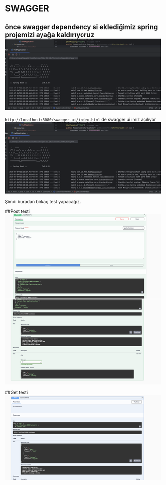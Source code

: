 # SWAGGER

önce swagger dependency si eklediğimiz spring projemizi ayağa kaldırıyoruz
![Spring](/homework6/spring.png)
---
`http://localhost:8080/swagger-ui/index.html` de swagger ui ımız açılıyor
![Swagger](/homework6/spring.png)

Şimdi buradan birkaç test yapacağız.

##Post testi
![Post](/homework6/postTest1.png)
![Post2](/homework6/postTest2.png)

##Get testi
![Get](/homework6/getTest.png)
